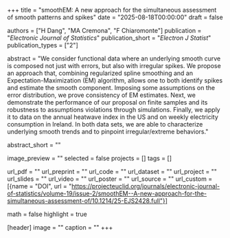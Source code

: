 +++
title = "smoothEM: A new approach for the simultaneous assessment of smooth patterns and spikes"
date = "2025-08-18T00:00:00"
draft = false

authors = ["H Dang", "MA Cremona", "F Chiaromonte"]
publication = "_Electronic Journal of Statistics_"
publication_short = "_Electron J Statist_"
publication_types = ["2"]

abstract = "We consider functional data where an underlying smooth curve is composed not just with errors, but also with irregular spikes. We propose an approach that, combining regularized spline smoothing and an Expectation-Maximization (EM) algorithm, allows one to both identify spikes and estimate the smooth component. Imposing some assumptions on the error distribution, we prove consistency of EM estimates. Next, we demonstrate the performance of our proposal on finite samples and its robustness to assumptions violations through simulations. Finally, we apply it to data on the annual heatwave index in the US and on weekly electricity consumption in Ireland. In both data sets, we are able to characterize underlying smooth trends and to pinpoint irregular/extreme behaviors."

abstract_short = ""

image_preview = ""
selected = false
projects = []
tags = []

url_pdf = ""
url_preprint = ""
url_code = ""
url_dataset = ""
url_project = ""
url_slides = ""
url_video = ""
url_poster = ""
url_source = ""
url_custom = [{name = "DOI", url = "https://projecteuclid.org/journals/electronic-journal-of-statistics/volume-19/issue-2/smoothEM--A-new-approach-for-the-simultaneous-assessment-of/10.1214/25-EJS2428.full"}]

math = false
highlight = true

[header]
image = ""
caption = ""
+++
